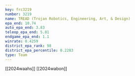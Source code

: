 ```yaml
---
key: frc3219
number: 3219
name: TREAD (Trojan Robotics, Engineering, Art, & Design)
epa_end: 10.74
auto_epa_end: 3.83
teleop_epa_end: 5.81
endgame_epa_end: 1.1
winrate: 0.4259
district_epa_rank: 98
district_epa_percentile: 0.2283
type: Team
---
```

[[2024waahs]]
[[2024wabon]]
